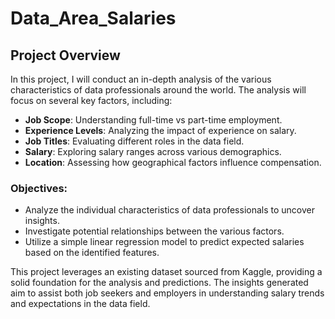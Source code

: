 # Data_Area_Salaries
## Project Overview
In this project, I will conduct an in-depth analysis of the various characteristics of data professionals around the world. The analysis will focus on several key factors, including:

- **Job Scope**: Understanding full-time vs part-time employment.
- **Experience Levels**: Analyzing the impact of experience on salary.
- **Job Titles**: Evaluating different roles in the data field.
- **Salary**: Exploring salary ranges across various demographics.
- **Location**: Assessing how geographical factors influence compensation.

### Objectives:
- Analyze the individual characteristics of data professionals to uncover insights.
- Investigate potential relationships between the various factors.
- Utilize a simple linear regression model to predict expected salaries based on the identified features.

This project leverages an existing dataset sourced from Kaggle, providing a solid foundation for the analysis and predictions. The insights generated aim to assist both job seekers and employers in understanding salary trends and expectations in the data field.
